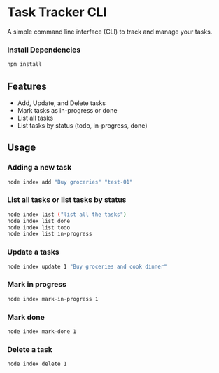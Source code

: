 # Task Tracker CLI

A simple command line interface (CLI) to track and manage your tasks.


### Install Dependencies

```sh
npm install
```

## Features

- Add, Update, and Delete tasks
- Mark tasks as in-progress or done
- List all tasks
- List tasks by status (todo, in-progress, done)

## Usage

### Adding a new task

```sh
node index add "Buy groceries" "test-01"
```

### List all tasks or list tasks by status

```sh
node index list ("list all the tasks")
node index list done
node index list todo
node index list in-progress
```

### Update a tasks 

```sh
node index update 1 "Buy groceries and cook dinner"
```

### Mark in progress

```sh
node index mark-in-progress 1
```

### Mark done

```sh
node index mark-done 1
```

### Delete a task

```sh
node index delete 1
```
